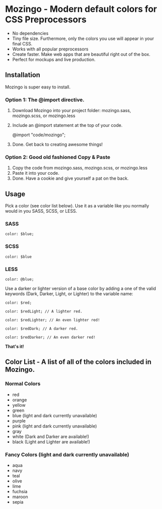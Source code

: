# Mozingo - Modern default colors for CSS Preprocessors

- No dependencies
- Tiny file size. Furthermore, only the colors you use will appear in your final CSS. 
- Works with all popular preprocessors
- Create faster. Make web apps that are beautiful right out of the box. 
- Perfect for mockups and live production. 

## Installation

Mozingo is super easy to install. 

### Option 1: The @import directive. 

1. Download Mozingo into your project folder: mozingo.sass, mozingo.scss, or mozingo.less
2. Include an @import statement at the top of your code. 
    
    @import "code/mozingo";
    
3. Done. Get back to creating awesome things!

### Option 2: Good old fashioned Copy & Paste
1. Copy the code from mozingo.sass, mozingo.scss, or mozingo.less
2. Paste it into your code. 
3. Done. Have a cookie and give yourself a pat on the back. 


## Usage

Pick a color (see color list below). Use it as a variable like you normally would in you SASS, SCSS, or LESS. 

### SASS

    color: $blue;
    
### SCSS
    
    color: $blue
    
### LESS
    
    color: @blue;
 

Use a darker or lighter version of a base color by adding a one of the valid keywords (Dark, Darker, Light, or Lighter) to the variable name:
    
    color: $red;
    
    color: $redLight; // A lighter red.
    
    color: $redLighter; // An even lighter red!
    
    color: $redDark; // A darker red.
    
    color: $redDarker; // An even darker red!
    

**That's it!**

## Color List - A list of all of the colors included in Mozingo.
    
### Normal Colors

- red
- orange
- yellow
- green
- blue (light and dark currently unavailable)
- purple
- pink (light and dark currently unavailable)
- gray
- white (Dark and Darker are available!)
- black (Light and Lighter are available!)

### Fancy Colors (light and dark currently unavailable)

- aqua
- navy
- teal
- olive
- lime
- fuchsia
- maroon
- sepia

